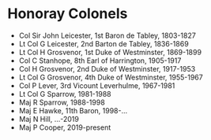 # Honoray Colonels

* Col Sir John Leicester, 1st Baron de Tabley, 1803-1827
* Lt Col G Leicester, 2nd Barton de Tabley, 1836-1869
* Lt Col H Grosvenor, 1st Duke of Westminster, 1869-1899
* Col C Stanhope, 8th Earl of Harrington, 1905-1917
* Col H Grosvenor, 2nd Duke of Westminster, 1917-1953
* Lt Col G Grosvenor, 4th Duke of Westminster, 1955-1967
* Col P Lever, 3rd Vicount Leverhulme, 1967-1981
* Lt Col G Sparrow, 1981-1988
* Maj R Sparrow, 1988-1998
* Maj E Hawke, 11th Baron, 1998-...
* Maj N Hill, ...-2019
* Maj P Cooper, 2019-present
